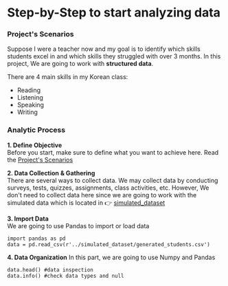 # Step-by-Step to start analyzing data
### Project's Scenarios
Suppose I were a teacher now and my goal is to identify which skills students excel in and which skills they struggled with over 3 months. In this project, We are going to work with **structured data**.

There are 4 main skills in my Korean class:
- Reading
- Listening
- Speaking
- Writing 

### Analytic Process
**1. Define Objective** <br />
Before you start, make sure to define what you want to achieve here. Read the [Project's Scenarios](#Project's-Scenarios)

**2. Data Collection & Gathering** <br />
There are several ways to collect data. We may collect data by conducting surveys, tests, quizzes, assignments, class activities, etc. However, We don't need to collect data here since we are going to work with the simulated data which is located in 👉 [simulated_dataset](simulated_dataset/generated_students.csv)

**3. Import Data** <br />
We are going to use Pandas to import or load data
```
import pandas as pd
data = pd.read_csv(r'../simulated_dataset/generated_students.csv')
```

**4. Data Organization** <be />
In this part, we are going to use Numpy and Pandas 
```
data.head() #data inspection
data.info() #check data types and null
```
